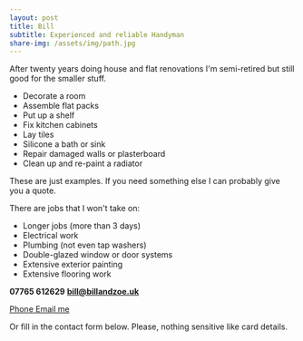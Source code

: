 ```yaml
---
layout: post
title: Bill
subtitle: Experienced and reliable Handyman
share-img: /assets/img/path.jpg
---
```


After twenty years doing house and flat renovations I'm semi-retired but still good for the smaller stuff.

 - Decorate a room
 - Assemble flat packs
 - Put up a shelf
 - Fix kitchen cabinets
 - Lay tiles
 - Silicone a bath or sink
 - Repair damaged walls or plasterboard
 - Clean up and re-paint a radiator
 
These are just examples. If you need something else I can probably give you a quote.

There are jobs that I won't take on:
  - Longer jobs (more than 3 days)
  - Electrical work
  - Plumbing (not even tap washers)
  - Double-glazed window or door systems
  - Extensive exterior painting
  - Extensive flooring work  

**07765 612629**     **bill@billandzoe.uk**

<a href="tel:643643636363}" title="Call me on 53535353535">
    <span class="fa-stack fa-lg" aria-hidden="true">
    <i class="fas fa-circle fa-stack-2x"></i>
    <i class="fas fa-phone fa-stack-1x fa-inverse"></i>
    </span>
    <span class="sr-only">Phone</span>
</a><a href="mailto:bill@billandzoe.uk" title="Email me at bill@billandzoe.uk">
      <span class="fa-stack fa-lg" aria-hidden="true">
        <i class="fas fa-circle fa-stack-2x"></i>
        <i class="fas fa-envelope fa-stack-1x fa-inverse"></i>
      </span>
      <span class="sr-only">Email me</span>
</a>

Or fill in the contact form below.
Please, nothing sensitive like card details.



